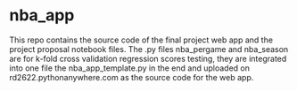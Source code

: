 # nba_app

This repo contains the source code of the final project web app and the project proposal notebook files.
The .py files nba_pergame and nba_season are for k-fold cross validation regression scores testing, they are integrated into one file
the nba_app_template.py in the end and uploaded on rd2622.pythonanywhere.com as the source code for the web app.

